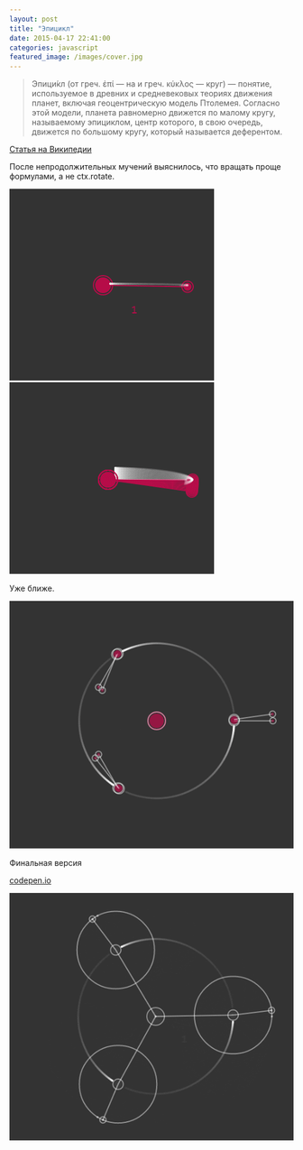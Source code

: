 ```yaml
---
layout: post
title: "Эпицикл"
date: 2015-04-17 22:41:00
categories: javascript
featured_image: /images/cover.jpg
---
```


>Эпици́кл (от греч. ἐπί — на и греч. κύκλος — круг) — понятие, используемое в древних и средневековых теориях движения планет, включая геоцентрическую модель Птолемея. Согласно этой модели, планета равномерно движется по малому кругу, называемому эпициклом, центр которого, в свою очередь, движется по большому кругу, который называется деферентом.

[Статья на Википедии](https://ru.wikipedia.org/wiki/%D0%AD%D0%BF%D0%B8%D1%86%D0%B8%D0%BA%D0%BB)

После непродолжительных мучений выяснилось, что вращать проще формулами, а не ctx.rotate.

![celestial](/images/epi1.gif) ![celestial](/images/epi2.gif)

Уже ближе.

![celestial](/images/epi3.gif)

Финальная версия 

[codepen.io](http://codepen.io/dividead/full/WveQEj/)

![celestial](/images/epi.gif)